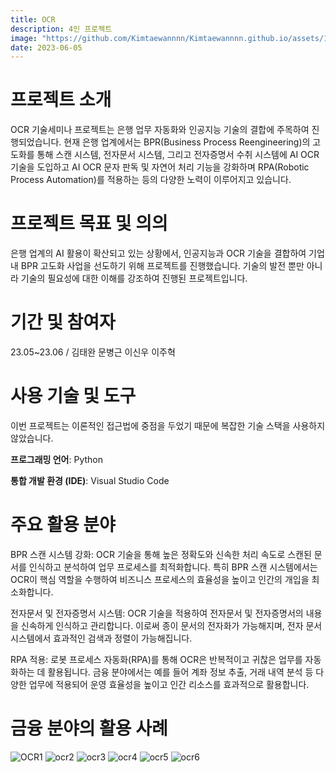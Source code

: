 ```yaml
---
title: OCR
description: 4인 프로젝트
image: "https://github.com/Kimtaewannnn/Kimtaewannnn.github.io/assets/133857370/5fa3b47e-5f8e-4973-894a-1849f7e6e5e6"
date: 2023-06-05
---
```


# 프로젝트 소개
OCR 기술세미나 프로젝트는 은행 업무 자동화와 인공지능 기술의 결합에 주목하여 진행되었습니다. 현재 은행 업계에서는 BPR(Business Process Reengineering)의 고도화를 통해 스캔 시스템, 전자문서 시스템, 그리고 전자증명서 수취 시스템에 AI OCR 기술을 도입하고 AI OCR 문자 판독 및 자연어 처리 기능을 강화하며 RPA(Robotic Process Automation)를 적용하는 등의 다양한 노력이 이루어지고 있습니다.
# 프로젝트 목표 및 의의
은행 업계의 AI 활용이 확산되고 있는 상황에서, 인공지능과 OCR 기술을 결합하여 기업 내 BPR 고도화 사업을 선도하기 위해 프로젝트를 진행했습니다. 기술의 발전 뿐만 아니라 기술의 필요성에 대한 이해를 강조하여 진행된 프로젝트입니다.
# 기간 및 참여자
23.05~23.06 / 김태완 문병근 이신우 이주혁
# 사용 기술 및 도구
이번 프로젝트는 이론적인 접근법에 중점을 두었기 때문에 복잡한 기술 스택을 사용하지 않았습니다. 

**프로그래밍 언어**: Python

**통합 개발 환경 (IDE)**: Visual Studio Code

# 주요 활용 분야
BPR 스캔 시스템 강화:
OCR 기술을 통해 높은 정확도와 신속한 처리 속도로 스캔된 문서를 인식하고 분석하여 업무 프로세스를 최적화합니다. 특히 BPR 스캔 시스템에서는 OCR이 핵심 역할을 수행하여 비즈니스 프로세스의 효율성을 높이고 인간의 개입을 최소화합니다.

전자문서 및 전자증명서 시스템:
OCR 기술을 적용하여 전자문서 및 전자증명서의 내용을 신속하게 인식하고 관리합니다. 이로써 종이 문서의 전자화가 가능해지며, 전자 문서 시스템에서 효과적인 검색과 정렬이 가능해집니다.

RPA 적용:
로봇 프로세스 자동화(RPA)를 통해 OCR은 반복적이고 귀찮은 업무를 자동화하는 데 활용됩니다. 금융 분야에서는 예를 들어 계좌 정보 추출, 거래 내역 분석 등 다양한 업무에 적용되어 운영 효율성을 높이고 인간 리소스를 효과적으로 활용합니다.
# 금융 분야의 활용 사례

![OCR1](https://github.com/Kimtaewannnn/Kimtaewannnn.github.io/assets/133857370/a9f1c17d-c693-4296-92db-d3b72f1712e1)
![ocr2](https://github.com/Kimtaewannnn/Kimtaewannnn.github.io/assets/133857370/c9fec00e-c8bc-46f0-81f7-773d037ccceb)
![ocr3](https://github.com/Kimtaewannnn/Kimtaewannnn.github.io/assets/133857370/6b28aa2a-bab3-468f-aea1-ef73963f9852)
![ocr4](https://github.com/Kimtaewannnn/Kimtaewannnn.github.io/assets/133857370/14c5580f-30c1-4a94-bd4d-c2b218b4cdff)
![ocr5](https://github.com/Kimtaewannnn/Kimtaewannnn.github.io/assets/133857370/23c92a47-6be8-46ef-b084-b0da7fa4d966)
![ocr6](https://github.com/Kimtaewannnn/Kimtaewannnn.github.io/assets/133857370/7171dc38-855a-45bf-bd40-25caeb572d56)

